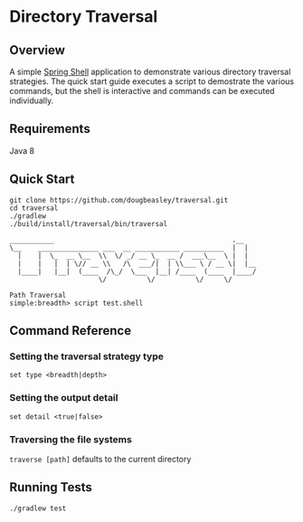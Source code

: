 # Directory Traversal

## Overview

A simple [Spring Shell](https://projects.spring.io/spring-shell/) application to demonstrate various directory traversal strategies.  The quick start guide executes a script to demostrate the various commands, but the shell is interactive and commands can be executed individually.

## Requirements

Java 8

## Quick Start

```
git clone https://github.com/dougbeasley/traversal.git
cd traversal
./gradlew
./build/install/traversal/bin/traversal

___________                                            .__   
\__    _______________ ___  __ ___________ __________  |  |  
  |    |  \_  __ \__  \\  \/ _/ __ \_  __ /  ___\__  \ |  |  
  |    |   |  | \// __ \\   /\  ___/|  | \\___ \ / __ \|  |__
  |____|   |__|  (____  /\_/  \___  |__| /____  (____  |____/
                      \/          \/          \/     \/      

Path Traversal
simple:breadth> script test.shell
```

## Command Reference

### Setting the traversal strategy type
`set type <breadth|depth>`

### Setting the output detail
`set detail <true|false>`

### Traversing the file systems
`traverse [path]`
defaults to the current directory

## Running Tests

`./gradlew test`

